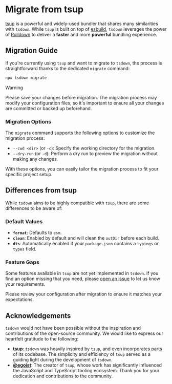 # Migrate from tsup

[tsup](https://tsup.egoist.dev/) is a powerful and widely-used bundler that shares many similarities with `tsdown`. While `tsup` is built on top of [esbuild](https://esbuild.github.io/), `tsdown` leverages the power of [Rolldown](https://rolldown.rs/) to deliver a **faster** and more **powerful** bundling experience.

## Migration Guide

If you're currently using `tsup` and want to migrate to `tsdown`, the process is straightforward thanks to the dedicated `migrate` command:

```bash
npx tsdown migrate
```

> [!WARNING]
> Please save your changes before migration. The migration process may modify your configuration files, so it's important to ensure all your changes are committed or backed up beforehand.

### Migration Options

The `migrate` command supports the following options to customize the migration process:

- `--cwd <dir>` (or `-c`): Specify the working directory for the migration.
- `--dry-run` (or `-d`): Perform a dry run to preview the migration without making any changes.

With these options, you can easily tailor the migration process to fit your specific project setup.

## Differences from tsup

While `tsdown` aims to be highly compatible with `tsup`, there are some differences to be aware of:

### Default Values

- **`format`**: Defaults to `esm`.
- **`clean`**: Enabled by default and will clean the `outDir` before each build.
- **`dts`**: Automatically enabled if your `package.json` contains a `typings` or `types` field.

### Feature Gaps

Some features available in `tsup` are not yet implemented in `tsdown`. If you find an option missing that you need, please [open an issue](https://github.com/rolldown/tsdown/issues) to let us know your requirements.

Please review your configuration after migration to ensure it matches your expectations.

## Acknowledgements

`tsdown` would not have been possible without the inspiration and contributions of the open-source community. We would like to express our heartfelt gratitude to the following:

- **[tsup](https://tsup.egoist.dev/)**: `tsdown` was heavily inspired by `tsup`, and even incorporates parts of its codebase. The simplicity and efficiency of `tsup` served as a guiding light during the development of `tsdown`.
- **[@egoist](https://github.com/egoist)**: The creator of `tsup`, whose work has significantly influenced the JavaScript and TypeScript tooling ecosystem. Thank you for your dedication and contributions to the community.
